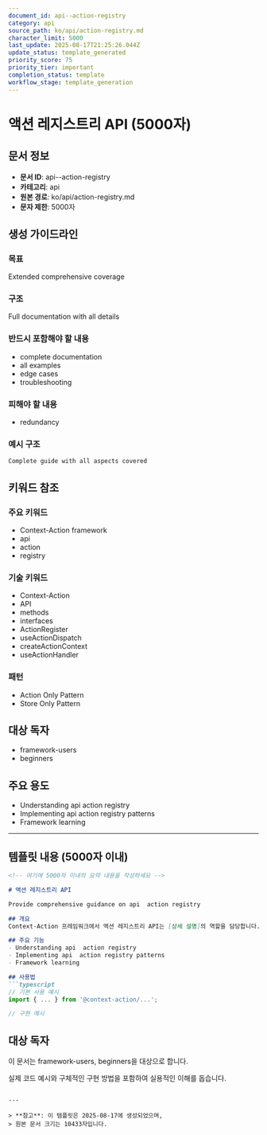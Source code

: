 ```yaml
---
document_id: api--action-registry
category: api
source_path: ko/api/action-registry.md
character_limit: 5000
last_update: 2025-08-17T21:25:26.044Z
update_status: template_generated
priority_score: 75
priority_tier: important
completion_status: template
workflow_stage: template_generation
---
```


# 액션 레지스트리 API (5000자)

## 문서 정보
- **문서 ID**: api--action-registry
- **카테고리**: api
- **원본 경로**: ko/api/action-registry.md
- **문자 제한**: 5000자

## 생성 가이드라인

### 목표
Extended comprehensive coverage

### 구조
Full documentation with all details

### 반드시 포함해야 할 내용
- complete documentation
- all examples
- edge cases
- troubleshooting

### 피해야 할 내용  
- redundancy

### 예시 구조
```
Complete guide with all aspects covered
```

## 키워드 참조

### 주요 키워드
- Context-Action framework
- api
- action
- registry

### 기술 키워드
- Context-Action
- API
- methods
- interfaces
- ActionRegister
- useActionDispatch
- createActionContext
- useActionHandler

### 패턴
- Action Only Pattern
- Store Only Pattern

## 대상 독자
- framework-users
- beginners

## 주요 용도
- Understanding api  action registry
- Implementing api  action registry patterns
- Framework learning

---

## 템플릿 내용 (5000자 이내)

```markdown
<!-- 여기에 5000자 이내의 요약 내용을 작성하세요 -->

# 액션 레지스트리 API

Provide comprehensive guidance on api  action registry

## 개요
Context-Action 프레임워크에서 액션 레지스트리 API는 [상세 설명]의 역할을 담당합니다.

## 주요 기능
- Understanding api  action registry
- Implementing api  action registry patterns
- Framework learning

## 사용법
```typescript
// 기본 사용 예시
import { ... } from '@context-action/...';

// 구현 예시
```

## 대상 독자
이 문서는 framework-users, beginners을 대상으로 합니다.

실제 코드 예시와 구체적인 구현 방법을 포함하여 실용적인 이해를 돕습니다.
```

---

> **참고**: 이 템플릿은 2025-08-17에 생성되었으며, 
> 원본 문서 크기는 10433자입니다.
